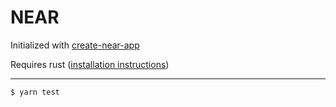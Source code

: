 # NEAR

Initialized with [create-near-app](https://github.com/near/create-near-app)

Requires rust ([installation instructions](https://www.rust-lang.org/tools/install))

---

```
$ yarn test
```
